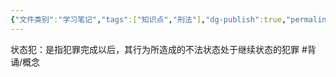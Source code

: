 ```yaml
---
{"文件类别":"学习笔记","tags":["知识点","刑法"],"dg-publish":true,"permalink":"/学习笔记studyup/知识点cheese/状态犯/","dgPassFrontmatter":true,"created":"2024-10-29T14:59:40.543+08:00","updated":"2024-10-29T14:59:47.904+08:00"}
---
```


状态犯：是指犯罪完成以后，其行为所造成的不法状态处于继续状态的犯罪 #背诵/概念 
